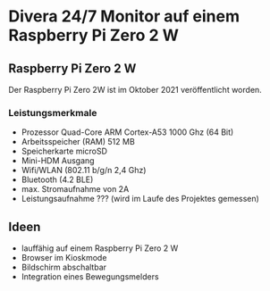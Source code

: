 # Divera 24/7 Monitor auf einem Raspberry Pi Zero 2 W

## Raspberry Pi Zero 2 W

Der Raspberry Pi Zero 2W ist im Oktober 2021 veröffentlicht worden.

### Leistungsmerkmale

- Prozessor Quad-Core ARM Cortex-A53 1000 Ghz (64 Bit)
- Arbeitsspeicher (RAM) 512 MB
- Speicherkarte microSD
- Mini-HDM Ausgang
- Wifi/WLAN (802.11 b/g/n 2,4 Ghz)
- Bluetooth (4.2 BLE)
- max. Stromaufnahme von 2A
- Leistungsaufnahme ??? (wird im Laufe des Projektes gemessen)
 
## Ideen

- lauffähig auf einem Raspberry Pi Zero 2 W
- Browser im Kioskmode
- Bildschirm abschaltbar 
- Integration eines Bewegungsmelders
